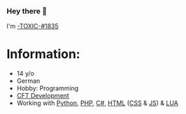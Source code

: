 ### Hey there 👋

I'm [-TOXIC-#1835](http://discord.com/users/856594604812009502/)

# Information:
* 14 y/o
* German
* Hobby: Programming
* [CFT Development](http://www.cft-devs.xyz)
* Working with [Python](http://python.org), [PHP](https://www.php.net/manual/de/intro-whatis.php), [C#](https://de.wikipedia.org/wiki/C-Sharp), [HTML](https://de.wikipedia.org/wiki/Hypertext_Markup_Language) \([CSS](https://de.wikipedia.org/wiki/Cascading_Style_Sheets) & [JS](https://de.wikipedia.org/wiki/JavaScript)) & [LUA](https://de.wikipedia.org/wiki/Lua)

